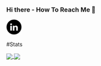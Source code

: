 ### Hi there - How To Reach Me 👋

<a href = "https://www.linkedin.com/in/adriana-giol-4a4b3b154/">
  <img src = "Logo/linkedin.png" width = "auto" height="40px"/>
</a>

#Stats

<a href="https://github.com/adriana-giol/github-readme-stats">
  <img align="center" src="https://github-readme-stats.vercel.app/api/pin/?username=anuraghazra&repo=github-readme-stats" />
</a>
<a href="https://github.com/adriana-giol/convoychat">
  <img align="center" src="https://github-readme-stats.vercel.app/api/pin/?username=anuraghazra&repo=convoychat" />
</a>
<!--
**Adriana-Giol/Adriana-Giol** is a ✨ _special_ ✨ repository because its `README.md` (this file) appears on your GitHub profile.


-->
